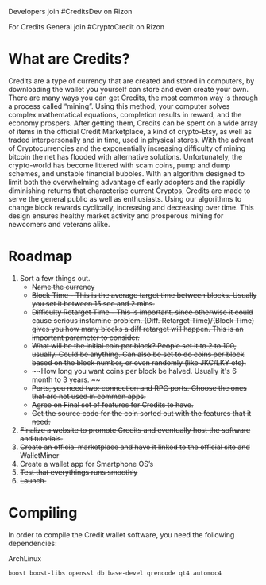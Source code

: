 Developers join #CreditsDev on Rizon

For Credits General join #CryptoCredit on Rizon


# What are Credits? #

Credits are a type of currency that are created and stored in computers, by downloading the wallet you yourself can store and even create your own. There are many ways you can get Credits, the most common way is through a process called “mining”. Using this method, your computer solves complex mathematical equations, completion results in reward, and the economy prospers. After getting them, Credits can be spent on a wide array of items in the official Credit Marketplace, a kind of crypto-Etsy, as well as traded interpersonally and in time, used in physical stores. With the advent of Cryptocurrencies and the exponentially increasing difficulty of mining bitcoin the net has flooded with alternative solutions. Unfortunately, the crypto-world has become littered with scam coins, pump and dump schemes, and unstable financial bubbles. WIth an algorithm designed to limit both the overwhelming advantage of early adopters and the rapidly diminishing returns that characterise current Cryptos, Credits are made to serve the general public as well as enthusiasts. Using our algorithms to change block rewards cyclically, increasing and decreasing over time. This design ensures healthy market activity and prosperous mining for newcomers and veterans alike.

# Roadmap #

1.  Sort a few things out.
    * ~~Name the currency~~
    * ~~Block Time - This is the average target time between blocks. Usually you set it 
between 15 sec and 2 mins.~~
    * ~~Difficulty Retarget Time -  This is important, since otherwise it could cause serious instamine problem. (Diff. Retarget Time)/(Block Time) gives you how many blocks a diff retarget will happen. This is an important parameter to consider.~~
    * ~~What will be the initial coin per block? People set it to 2 to 100, usually. Could be anything. Can also be set to do coins per block based on the block number, or even randomly (like JKC/LKY etc).~~
    * ~~How long you want coins per block be halved. Usually it's 6 month to 3 years. ~~
    * ~~Ports, you need two: connection and RPC ports. Choose the ones that are not used in common apps.~~
    * ~~Agree on Final set of features for Credits to have.~~
    * ~~Get the source code for the coin sorted out with the features that it need.~~
4. ~~Finalize a website to promote Credits and eventually host the software and tutorials.~~
5. ~~Create an official marketplace and have it linked to the official site and WalletMiner~~
6. Create a wallet app for Smartphone OS’s
7. ~~Test that everythings runs smoothly~~
8. ~~Launch.~~

# Compiling #

In order to compile the Credit wallet software, you need the following dependencies:

ArchLinux

```boost boost-libs openssl db base-devel qrencode qt4 automoc4```
